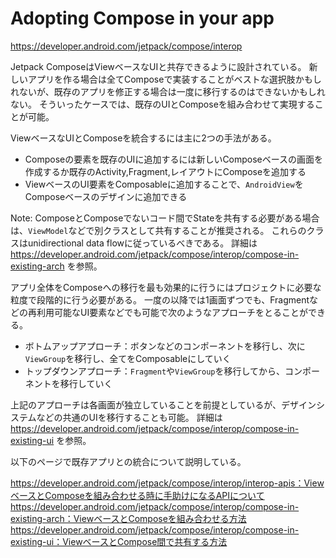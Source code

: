 # Adopting Compose in your app

https://developer.android.com/jetpack/compose/interop

Jetpack ComposeはViewベースなUIと共存できるように設計されている。
新しいアプリを作る場合は全てComposeで実装することがベストな選択肢かもしれないが、既存のアプリを修正する場合は一度に移行するのはできないかもしれない。
そういったケースでは、既存のUIとComposeを組み合わせて実現することが可能。

ViewベースなUIとComposeを統合するには主に2つの手法がある。

* Composeの要素を既存のUIに追加するには新しいComposeベースの画面を作成するか既存のActivity,Fragment,レイアウトにComposeを追加する
* ViewベースのUI要素をComposableに追加することで、`AndroidView`をComposeベースのデザインに追加できる

Note: ComposeとComposeでないコード間でStateを共有する必要がある場合は、`ViewModel`などで別クラスとして共有することが推奨される。
これらのクラスはunidirectional data flowに従っているべきである。
詳細は https://developer.android.com/jetpack/compose/interop/compose-in-existing-arch を参照。

アプリ全体をComposeへの移行を最も効果的に行うにはプロジェクトに必要な粒度で段階的に行う必要がある。
一度の以降では1画面ずつでも、Fragmentなどの再利用可能なUI要素などでも可能で次のようなアプローチをとることができる。

* ボトムアップアプローチ：ボタンなどのコンポーネントを移行し、次に`ViewGroup`を移行し、全てをComposableにしていく
* トップダウンアプローチ：`Fragment`や`ViewGroup`を移行してから、コンポーネントを移行していく

上記のアプローチは各画面が独立していることを前提としているが、デザインシステムなどの共通のUIを移行することも可能。
詳細は https://developer.android.com/jetpack/compose/interop/compose-in-existing-ui を参照。

以下のページで既存アプリとの統合について説明している。

https://developer.android.com/jetpack/compose/interop/interop-apis：ViewベースとComposeを組み合わせる時に手助けになるAPIについて
https://developer.android.com/jetpack/compose/interop/compose-in-existing-arch：ViewベースとComposeを組み合わせる方法
https://developer.android.com/jetpack/compose/interop/compose-in-existing-ui：ViewベースとCompose間で共有する方法
